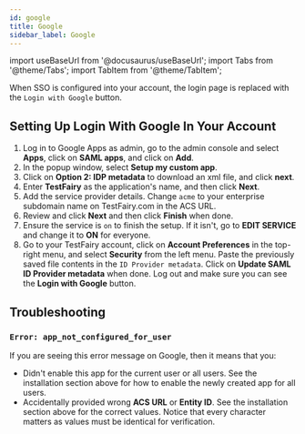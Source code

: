 ```yaml
---
id: google
title: Google
sidebar_label: Google 
---
```


import useBaseUrl from '@docusaurus/useBaseUrl';
import Tabs from '@theme/Tabs';
import TabItem from '@theme/TabItem';

When SSO is configured into your account, the login page is replaced with the `Login with Google` button.

## Setting Up Login With Google In Your Account

1. Log in to Google Apps as admin, go to the admin console and select **Apps**, click on **SAML apps**, and click on **Add**.
1. In the popup window, select **Setup my custom app**.
1. Click on **Option 2: IDP metadata** to download an xml file, and click **next**.
1. Enter **TestFairy** as the application's name, and then click **Next**.
1. Add the service provider details. Change `acme` to your enterprise subdomain name on TestFairy.com in the ACS URL.
1. Review and click **Next** and then click **Finish** when done.
1. Ensure the service is `on` to finish the setup. If it isn't, go to **EDIT SERVICE** and change it to **ON** for everyone.
1. Go to your TestFairy account, click on **Account Preferences** in the top-right menu, and select **Security** from the left menu. Paste the previously saved file contents in the `ID Provider metadata`. Click on **Update SAML ID Provider metadata** when done. Log out and make sure you can see the **Login with Google** button.

## Troubleshooting

### `Error: app_not_configured_for_user`

If you are seeing this error message on Google, then it means that you:

- Didn't enable this app for the current user or all users. See the installation section above for how to enable the newly created app for all users.
- Accidentally provided wrong **ACS URL** or **Entity ID**. See the installation section above for the correct values. Notice that every character matters as values must be identical for verification.
